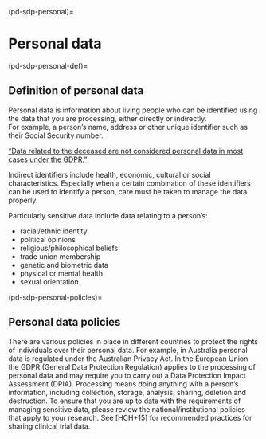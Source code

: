 (pd-sdp-personal)=
# Personal data

(pd-sdp-personal-def)=
## Definition of personal data

Personal data is information about living people who can be identified using the data that you are processing, either directly or indirectly.  
For example, a person’s name, address or other unique identifier such as their Social Security number. 

[“Data related to the deceased are not considered personal data in most cases under the GDPR.”](https://gdpr.eu/eu-gdpr-personal-data/) 

Indirect identifiers include health, economic, cultural or social characteristics. 
Especially when a certain combination of these identifiers can be used to identify a person, care must be taken to manage the data properly. 

Particularly sensitive data include data relating to a person’s:
* racial/ethnic identity
* political opinions
* religious/philosophical beliefs
* trade union membership
* genetic and biometric data
* physical or mental health
* sexual orientation

(pd-sdp-personal-policies)=
## Personal data policies
There are various policies in place in different countries to protect the rights of individuals over their personal data. 
For example, in Australia personal data is regulated under the Australian Privacy Act. In the European Union the GDPR (General Data Protection Regulation) applies to the processing of personal data and may require you to carry out a Data Protection Impact Assessment (DPIA). 
Processing means doing anything with a person’s information, including collection, storage, analysis, sharing, deletion and destruction. 
To ensure that you are up to date with the requirements of managing sensitive data, please review the national/institutional policies that apply to your research. 
See [HCH+15] for recommended practices for sharing clinical trial data.
